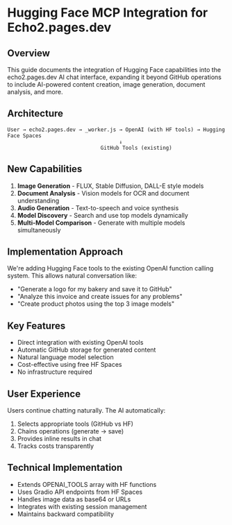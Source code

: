 # Hugging Face MCP Integration for Echo2.pages.dev

## Overview
This guide documents the integration of Hugging Face capabilities into the echo2.pages.dev AI chat interface, expanding it beyond GitHub operations to include AI-powered content creation, image generation, document analysis, and more.

## Architecture
```
User → echo2.pages.dev → _worker.js → OpenAI (with HF tools) → Hugging Face Spaces
                                    ↓
                              GitHub Tools (existing)
```

## New Capabilities
1. **Image Generation** - FLUX, Stable Diffusion, DALL-E style models
2. **Document Analysis** - Vision models for OCR and document understanding
3. **Audio Generation** - Text-to-speech and voice synthesis
4. **Model Discovery** - Search and use top models dynamically
5. **Multi-Model Comparison** - Generate with multiple models simultaneously

## Implementation Approach
We're adding Hugging Face tools to the existing OpenAI function calling system. This allows natural conversation like:
- "Generate a logo for my bakery and save it to GitHub"
- "Analyze this invoice and create issues for any problems"
- "Create product photos using the top 3 image models"

## Key Features
- Direct integration with existing OpenAI tools
- Automatic GitHub storage for generated content
- Natural language model selection
- Cost-effective using free HF Spaces
- No infrastructure required

## User Experience
Users continue chatting naturally. The AI automatically:
1. Selects appropriate tools (GitHub vs HF)
2. Chains operations (generate → save)
3. Provides inline results in chat
4. Tracks costs transparently

## Technical Implementation
- Extends OPENAI_TOOLS array with HF functions
- Uses Gradio API endpoints from HF Spaces
- Handles image data as base64 or URLs
- Integrates with existing session management
- Maintains backward compatibility
